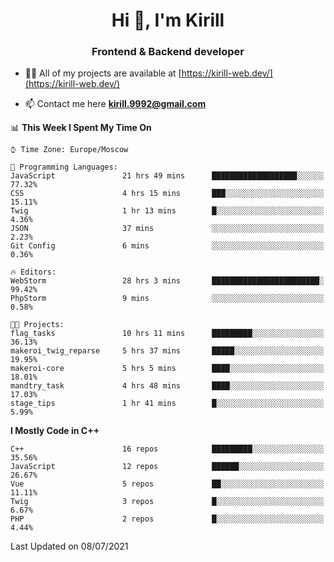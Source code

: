 <h1 align="center">Hi 👋, I'm Kirill</h1>
<h3 align="center">Frontend & Backend developer</h3>

- 👨‍💻 All of my projects are available at [https://kirill-web.dev/](https://kirill-web.dev/)

- 📫 Contact me here **kirill.9992@gmail.com**











<!--START_SECTION:waka-->
📊 **This Week I Spent My Time On** 

```text
⌚︎ Time Zone: Europe/Moscow

💬 Programming Languages: 
JavaScript               21 hrs 49 mins      ███████████████████░░░░░░   77.32% 
CSS                      4 hrs 15 mins       ███░░░░░░░░░░░░░░░░░░░░░░   15.11% 
Twig                     1 hr 13 mins        █░░░░░░░░░░░░░░░░░░░░░░░░   4.36% 
JSON                     37 mins             ░░░░░░░░░░░░░░░░░░░░░░░░░   2.23% 
Git Config               6 mins              ░░░░░░░░░░░░░░░░░░░░░░░░░   0.36%

🔥 Editors: 
WebStorm                 28 hrs 3 mins       ████████████████████████░   99.42% 
PhpStorm                 9 mins              ░░░░░░░░░░░░░░░░░░░░░░░░░   0.58%

🐱‍💻 Projects: 
flag_tasks               10 hrs 11 mins      █████████░░░░░░░░░░░░░░░░   36.13% 
makeroi_twig_reparse     5 hrs 37 mins       █████░░░░░░░░░░░░░░░░░░░░   19.95% 
makeroi-core             5 hrs 5 mins        ████░░░░░░░░░░░░░░░░░░░░░   18.01% 
mandtry_task             4 hrs 48 mins       ████░░░░░░░░░░░░░░░░░░░░░   17.03% 
stage_tips               1 hr 41 mins        █░░░░░░░░░░░░░░░░░░░░░░░░   5.99%

```

**I Mostly Code in C++** 

```text
C++                      16 repos            █████████░░░░░░░░░░░░░░░░   35.56% 
JavaScript               12 repos            ██████░░░░░░░░░░░░░░░░░░░   26.67% 
Vue                      5 repos             ██░░░░░░░░░░░░░░░░░░░░░░░   11.11% 
Twig                     3 repos             █░░░░░░░░░░░░░░░░░░░░░░░░   6.67% 
PHP                      2 repos             █░░░░░░░░░░░░░░░░░░░░░░░░   4.44%

```



 Last Updated on 08/07/2021
<!--END_SECTION:waka-->
